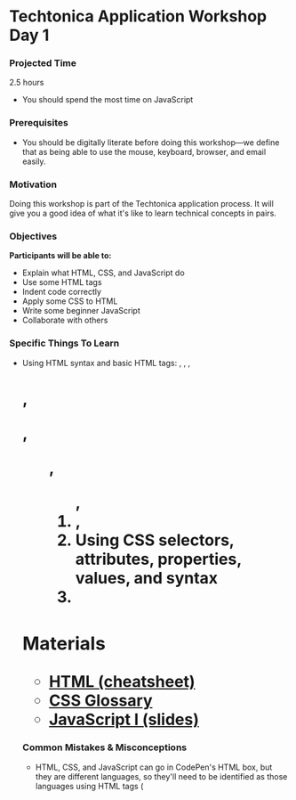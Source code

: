 # Techtonica Application Workshop Day 1

### Projected Time

2.5 hours
- You should spend the most time on JavaScript

### Prerequisites

- You should be digitally literate before doing this workshop—we define that as being able to use the mouse, keyboard, browser, and email easily.

### Motivation

Doing this workshop is part of the Techtonica application process. It will give you a good idea of what it's like to learn technical concepts in pairs.

### Objectives

**Participants will be able to:**

- Explain what HTML, CSS, and JavaScript do
- Use some HTML tags
- Indent code correctly
- Apply some CSS to HTML
- Write some beginner JavaScript
- Collaborate with others

### Specific Things To Learn

- Using HTML syntax and basic HTML tags: <!DOCTYPE html>, <head>, <body>, <h1>, <p>, <ul>, <ol>, <li>, <a>
- Using CSS selectors, attributes, properties, values, and syntax
- 

### Materials

- [HTML (cheatsheet)](https://www.codecademy.com/learn/learn-html/modules/learn-html-elements/reference)
- [CSS Glossary](https://www.codecademy.com/articles/glossary-css)
- [JavaScript I (slides)](https://drive.google.com/open?id=1WIm5UCQL9TOsmW5X6suapBhyEqtk8Y2oLKb5gUqbzus)


### Common Mistakes & Misconceptions

- HTML, CSS, and JavaScript can go in CodePen's HTML box, but they are different languages, so they'll need to be identified as those languages using HTML tags (<style> or <script>).


### Practice

In pairs, explore HTML, CSS, and JavaScript:


HTML
- Sign in to your CodePen account and start a new pen. Title it, "Workshop 1—My Name—Full Date" (for example, "Workshop 1—Jane Doe—10/22/2019")
- Type "Hello World" into the HTML box. See how it shows up? "HTML" stands for Hyper-text Markup Language. HTML is the special language your web browser (like Chrome) understands.
- HTML comes in "tags" that are surrounded by angle brackets, which look like this: < >. Most tags have a matching closing tag with a forward slash, like this: </ >.
- Make your "Hello World" into a header 1 (<h1>) HTML tag. Add a sentence introducing yourself using <p> (paragraph) tags.
- Figure out how to make a numbered list of your five favorite crayon colors in order of preference. Change up the list so it has bullet points instead of numbers.
- Can you figure out how to make one of your colors a link to a website?
- Look up some other HTML tags and try them out.
- Check your indentation so your code is easy to read!

CSS
- What if you want to make your page look better? CSS is how you do it!
- Take a look at the CSS Glossary linked above. Using CSS in the CSS box that applies to the HTML in the HTML box, figure out how to change the text size, text color (so it's different between the header and the paragraph), as well as the border color, style, and thickness.
- IDs and classes are specific types of attributes that let us give names to our elements. What is the difference between ID and class selectors? Can you figure out how to use a class to change two parts of in your HTML and an ID to change style in one part?
- Identify selectors, attributes, properties, and values in your CSS.
- Check your indentation so your code is easy to read!

JavaScript
- JavaScript makes web pages interactive and it's everywhere online.
- Look over the JavaScript I slides linked above. 
- Make two camelCase variables that describe what that variable is—one should be a number and one should be a string.
- Comment out a line in your JS box.
- Test out performing math operations on numbers and saving the result in a variable.
- Use console.log(“Hi”) to print "Hi" to your JavaScript console (see it by pressing Command/Control, Option, and J). You can use console.log to debug your code.
- Can you use JavaScript to figure out how many letters are in a string?
- Check your indentation so your code is easy to read!


### Challenge

- Can you change your name on the page using code like the following?
	function replaceName() {
    	var myNewName = window.prompt('Pick a new name!');
    	document.getElementById('user-name').innerHTML = myNewName;
  	}
  	document.onclick = replaceName;


### Check for Understanding 

- Summarize to each other.
- Make a cheat sheet.
- Try making a new CodePen and doing it all again without looking at any resources.

### Supplemental Materials
- [RailsBridge Frontend](https://curriculum.railsbridge.org/frontend/)
